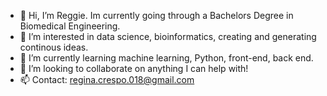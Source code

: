 - 👋 Hi, I’m Reggie. Im currently going through a Bachelors Degree in Biomedical Engineering.
- 👀 I’m interested in data science, bioinformatics, creating and generating continous ideas.
- 🌱 I’m currently learning machine learning, Python, front-end, back end.
- 💞️ I’m looking to collaborate on anything I can help with!
- 📫 Contact: regina.crespo.018@gmail.com

<!---
ReggieScript/ReggieScript is a ✨ special ✨ repository because its `README.md` (this file) appears on your GitHub profile.
You can click the Preview link to take a look at your changes.
--->
